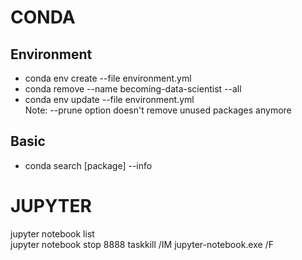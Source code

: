 # CONDA

## Environment
* conda env create --file environment.yml</br>
* conda remove --name becoming-data-scientist --all</br>
* conda env update --file environment.yml</br>
Note: --prune option doesn't remove unused packages anymore

## Basic 
* conda search [package] --info

# JUPYTER

jupyter notebook list  
jupyter notebook stop 8888
taskkill /IM jupyter-notebook.exe /F
